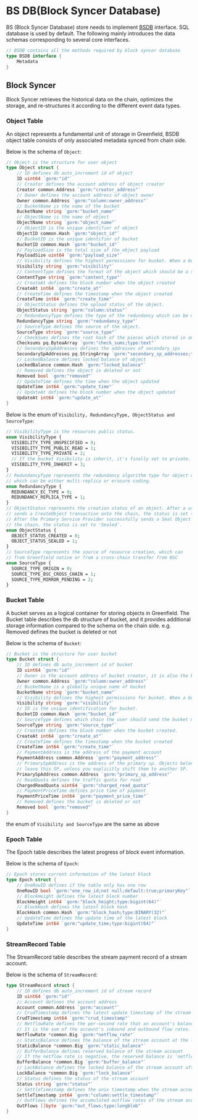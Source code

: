 # BS DB(Block Syncer Database)

BS (Block Syncer Database) store needs to implement [BSDB](../../store/bsdb/database.go) interface. SQL database is used by default.
The following mainly introduces the data schemas corresponding to several core interfaces.

```go
// BSDB contains all the methods required by block syncer database
type BSDB interface {
    Metadata
}
```

## Block Syncer

Block Syncer retrieves the historical data on the chain, optimizes the storage, and re-structures it according to the different event data types.

### Object Table

An object represents a fundamental unit of storage in Greenfield, BSDB object table consists of only associated metadata synced from chain side.

Below is the schema of `Object`:

```go
// Object is the structure for user object
type Object struct {
    // ID defines db auto_increment id of object
    ID uint64 `gorm:"id"`
    // Creator defines the account address of object creator
    Creator common.Address `gorm:"creator_address"`
    // Owner defines the account address of object owner
    Owner common.Address `gorm:"column:owner_address"`
    // BucketName is the name of the bucket
    BucketName string `gorm:"bucket_name"`
    // ObjectName is the name of object
    ObjectName string `gorm:"object_name"`
    // ObjectID is the unique identifier of object
    ObjectID common.Hash `gorm:"object_id"`
    // BucketID is the unique identifier of bucket
    BucketID common.Hash `gorm:"bucket_id"`
    // PayloadSize is the total size of the object payload
    PayloadSize uint64 `gorm:"payload_size"`
    // Visibility defines the highest permissions for bucket. When a bucket is public, everyone can get storage obj
    Visibility string `gorm:"visibility"`
    // ContentType defines the format of the object which should be a standard MIME type
    ContentType string `gorm:"content_type"`
    // CreateAt defines the block number when the object created
    CreateAt int64 `gorm:"create_at"`
    // CreateTime defines the timestamp when the object created
    CreateTime int64 `gorm:"create_time"`
    // ObjectStatus defines the upload status of the object.
    ObjectStatus string `gorm:"column:status"`
    // RedundancyType defines the type of the redundancy which can be multi-replication or EC
    RedundancyType string `gorm:"redundancy_type"`
    // SourceType defines the source of the object.
    SourceType string `gorm:"source_type"`
    // CheckSums defines the root hash of the pieces which stored in an SP
    Checksums pq.ByteaArray `gorm:"check_sums;type:text"`
    // SecondarySpAddresses defines the addresses of secondary_sps
    SecondarySpAddresses pq.StringArray `gorm:"secondary_sp_addresses;type:text"`
    // LockedBalance defines locked balance of object
    LockedBalance common.Hash `gorm:"locked_balance"`
    // Removed defines the object is deleted or not
    Removed bool `gorm:"removed"`
    // UpdateTime defines the time when the object updated
    UpdateTime int64 `gorm:"update_time"`
    // UpdateAt defines the block number when the object updated
    UpdateAt int64 `gorm:"update_at"`
}
```

Below is the enum of `Visibility, RedundancyType, ObjectStatus and SourceType`:

```protobuf
// VisibilityType is the resources public status.
enum VisibilityType {
  VISIBILITY_TYPE_UNSPECIFIED = 0;
  VISIBILITY_TYPE_PUBLIC_READ = 1;
  VISIBILITY_TYPE_PRIVATE = 2;
  // If the bucket Visibility is inherit, it's finally set to private. If the object Visibility is inherit, it's the same as bucket.
  VISIBILITY_TYPE_INHERIT = 3;
}
// RedundancyType represents the redundancy algorithm type for object data,
// which can be either multi-replica or erasure coding.
enum RedundancyType {
  REDUNDANCY_EC_TYPE = 0;
  REDUNDANCY_REPLICA_TYPE = 1;
}
// ObjectStatus represents the creation status of an object. After a user successfully
// sends a CreateObject transaction onto the chain, the status is set to 'Created'.
// After the Primary Service Provider successfully sends a Seal Object transaction onto
// the chain, the status is set to 'Sealed'.
enum ObjectStatus {
  OBJECT_STATUS_CREATED = 0;
  OBJECT_STATUS_SEALED = 1;
}
// SourceType represents the source of resource creation, which can
// from Greenfield native or from a cross-chain transfer from BSC
enum SourceType {
  SOURCE_TYPE_ORIGIN = 0;
  SOURCE_TYPE_BSC_CROSS_CHAIN = 1;
  SOURCE_TYPE_MIRROR_PENDING = 2;
}
```

### Bucket Table

A bucket serves as a logical container for storing objects in Greenfield.
The Bucket table describes the db structure of bucket, and it provides additional storage information compared to the schema on the chain side. e.g. Removed defines the bucket is deleted or not

Below is the schema of `Bucket`:

```go
// Bucket is the structure for user bucket
type Bucket struct {
    // ID defines db auto_increment id of bucket
    ID uint64 `gorm:"id"`
    // Owner is the account address of bucket creator, it is also the bucket owner.
    Owner common.Address `gorm:"column:owner_address"`
    // BucketName is a globally unique name of bucket
    BucketName string `gorm:"bucket_name"`
    // Visibility defines the highest permissions for bucket. When a bucket is public, everyone can get storage obj
    Visibility string `gorm:"visibility"`
    // ID is the unique identification for bucket.
    BucketID common.Hash `gorm:"bucket_id"`
    // SourceType defines which chain the user should send the bucket management transactions to
    SourceType string `gorm:"source_type"`
    // CreateAt defines the block number when the bucket created.
    CreateAt int64 `gorm:"create_at"`
    // CreateTime defines the timestamp when the bucket created
    CreateTime int64 `gorm:"create_time"`
    // PaymentAddress is the address of the payment account
    PaymentAddress common.Address `gorm:"payment_address"`
    // PrimarySpAddress is the address of the primary sp. Objects belong to this bucket will never
    // leave this SP, unless you explicitly shift them to another SP.
    PrimarySpAddress common.Address `gorm:"primary_sp_address"`
    // ReadQuota defines the traffic quota for read
    ChargedReadQuota uint64 `gorm:"charged_read_quota"`
    // PaymentPriceTime defines price time of payment
    PaymentPriceTime int64 `gorm:"payment_price_time"`
    // Removed defines the bucket is deleted or not
    Removed bool `gorm:"removed"`
}
```

the enum of `Visibility and SourceType` are the same as above

### Epoch Table

The Epoch table describes the latest progress of block event information.

Below is the schema of `Epoch`:

```go
// Epoch stores current information of the latest block
type Epoch struct {
	// OneRowID defines if the table only has one row
	OneRowID bool `gorm:"one_row_id;not null;default:true;primaryKey"`
	// BlockHeight defines the latest block number
	BlockHeight int64 `gorm:"block_height;type:bigint(64)"`
	// BlockHash defines the latest block hash
	BlockHash common.Hash `gorm:"block_hash;type:BINARY(32)"`
	// UpdateTime defines the update time of the latest block
	UpdateTime int64 `gorm:"update_time;type:bigint(64)"`
}
```

### StreamRecord Table

The StreamRecord table describes the stream payment record of a stream account.

Below is the schema of `StreamRecord`:

```go
type StreamRecord struct {
    // ID defines db auto_increment id of stream record
    ID uint64 `gorm:"id"`
    // Account defines the account address
    Account common.Address `gorm:"account"`
    // CrudTimestamp defines the latest update timestamp of the stream record
    CrudTimestamp int64 `gorm:"crud_timestamp"`
    // NetflowRate defines the per-second rate that an account's balance is changing.
    // It is the sum of the account's inbound and outbound flow rates.
    NetflowRate *common.Big `gorm:"netflow_rate"`
    // StaticBalance defines the balance of the stream account at the latest CRUD timestamp.
    StaticBalance *common.Big `gorm:"static_balance"`
    // BufferBalance defines reserved balance of the stream account
    // If the netflow rate is negative, the reserved balance is `netflow_rate * reserve_time`
    BufferBalance *common.Big `gorm:"buffer_balance"`
    // LockBalance defines the locked balance of the stream account after it puts a new object and before the object is sealed
    LockBalance *common.Big `gorm:"lock_balance"`
    // Status defines the status of the stream account
    Status string `gorm:"status"`
    // SettleTimestamp defines the unix timestamp when the stream account will be settled
    SettleTimestamp int64 `gorm:"column:settle_timestamp"`
    // OutFlows defines the accumulated outflow rates of the stream account
    OutFlows []byte `gorm:"out_flows;type:longblob"`
}
```